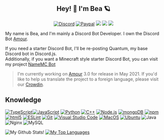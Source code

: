 <h2 align="center">Hey! 👋 I'm Bea 🪐</h3>

<p align="center">
  <a href="https://discord.gg/frXBBaqrjD"><img src="https://discord.com/api/guilds/709794391950098484/embed.png" alt="Discord" /></a>
  <a href="https://paypal.me/beasleeps"><img src="https://img.shields.io/badge/PayPal-00457C?style=flat-square&logo=paypal&logoColor=white" alt="Paypal" /></a>
  <a href="https://twitter.com/18tragic"><img src="https://img.shields.io/badge/18tragic%20-%231DA1F2.svg?&style=flat-square&logo=Twitter&logoColor=white"/></a>
  <a href="https://discord.gg/frXBBaqrjD"><img src="https://img.shields.io/badge/Discord-REDRUM%200001-7289da?style=flat-square&logo=Discord"/></a>
  <a href="mailto:bea@beasleeps.tech"><img src="https://img.shields.io/badge/-bea@beasleeps.tech-c14438?style=flat-square&logo=Gmail&logoColor=black&link=mailto:bea@beasleeps.tech"/></a>
</p>

My name is Bea, and I'm mainly a Discord Bot Developer. I own the Discord Bot [Amour](https://amourbot.com).

 
If you need a starter Discord Bot, I'll be re-posting Quantum, my base Discord bot in Discord.js. <br/>
Additionally, if you want a Minecraft style starter Discord Bot, you can visit my project [NameMC Bot](https://github.com/zredrum/namemcbot) <br/>

> I'm currently working on [Amour](https://amourbot.com) 3.0 for release in May 2021. If you'd like to help us translate the project to a foreign language, please visit our [Crowdin](https://crowdin.com/project/amour).

## Knowledge
[<img alt="TypeScript" src="https://img.shields.io/badge/-TypeScript-007acc?style=flat-square&color=4e3754&logo=typescript&logoColor=white" />](https://www.typescriptlang.org)[<img alt="JavaScript" src="https://img.shields.io/badge/-JavaScript-edb200?style=flat-square&color=4e3754&logo=javascript&logoColor=white" />](https://developer.mozilla.org/en-US/docs/Web/JavaScript) [<img alt="Python" src="https://img.shields.io/badge/-Python-FFD43B?style=flat-square&color=4e3754&logo=python&logoColor=white" />](https://python.org) [<img alt="C++" src="https://img.shields.io/badge/-C++-31429b?style=flat-square&color=4e3754&logo=c%2B%2B&logoColor=white" />](https://en.wikipedia.org/wiki/C++) [<img alt="Node.js" src="https://img.shields.io/badge/-Node.js-43853d?style=flat-square&color=4e3754&logo=Node.js&logoColor=white" />](https://nodejs.org) [<img alt="mongoDB" src="https://img.shields.io/badge/-mongoDB-4fb23f?style=flat-square&color=4e3754&logo=mongodb&logoColor=white" />](https://mongodb.com) [<img alt="npm" src="https://img.shields.io/badge/-NPM-CB3837?style=flat-square&color=4e3754&logo=npm&logoColor=white" />](https://npmjs.com) [<img alt="html5" src="https://img.shields.io/badge/-HTML5-E34F26?style=flat-square&color=4e3754&logo=html5&logoColor=white" />](https://developer.mozilla.org/en-US/docs/Web/Guide/HTML/HTML5) [<img alt="ESLint" src="https://img.shields.io/badge/-ESLint-4B32C3?style=flat-square&color=4e3754&logo=eslint&logoColor=white" />](https://eslint.org/) [<img alt="Git" src="https://img.shields.io/badge/-Git-f05033?style=flat-square&color=4e3754&logo=git&logoColor=white" />](https://git-scm.com) [<img alt="Visual Studio Code" src="https://img.shields.io/badge/-Visual Studio Code-007ACC?style=flat-square&color=4e3754&logo=visual-studio-code&logoColor=white" />](https://code.visualstudio.com/) [<img alt="MacOS" src="https://img.shields.io/badge/-MacOS-999999?style=flat-square&color=4e3754&logo=apple&logoColor=white" />](https://www.apple.com/macos/what-is/) [<img alt="Ubuntu" src="https://img.shields.io/badge/-Ubuntu-212121?style=flat-square&color=4e3754&logo=Ubuntu&logoColor=white" />](https://ubuntu.com/) <img alt="Java" src="https://img.shields.io/badge/Java-%23ED8B00.svg?&style=flat-square&color=4e3754&logo=Java&logoColor=white" /> <img alt="Nginx" src="https://img.shields.io/badge/Nginx%20-%23009639.svg?&style=flat-square&color=4e3754&logo=Nginx&logoColor=white"/> <img alt="MySQL" src="https://img.shields.io/badge/MySQL-%2300f.svg?&style=flat-square&color=4e3754&logo=MySQL&logoColor=white"/>

![My Github Stats!](https://github-readme-stats.vercel.app/api?username=zredrum&count_private=true&theme=dracula)
[![My Top Languages](https://github-readme-stats.vercel.app/api/top-langs/?username=zredrum&layout=compact&theme=dracula)](https://github.com/anuraghazra/github-readme-stats)
